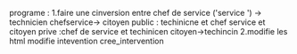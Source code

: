 programe :
1.faire une cinversion entre chef de service ('service ') -> technicien 
chefservice-> citoyen 
public : techinicne et chef service et citoyen 
prive :chef de service et techinicen 
citoyen->techincin 
2.modifie les html 
modifie intevention 
cree_intervention 



